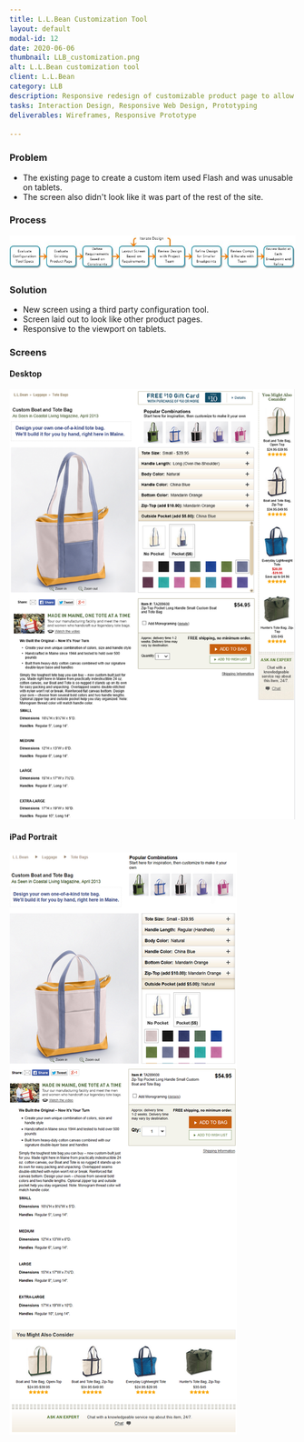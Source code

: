 ```yaml
---
title: L.L.Bean Customization Tool
layout: default
modal-id: 12
date: 2020-06-06
thumbnail: LLB_customization.png
alt: L.L.Bean customization tool
client: L.L.Bean
category: LLB
description: Responsive redesign of customizable product page to allow use on tablets and better integrate the feature with the rest of the site.
tasks: Interaction Design, Responsive Web Design, Prototyping
deliverables: Wireframes, Responsive Prototype

---
```

### Problem
* The existing page to create a custom item used Flash and was unusable on tablets.
* The screen also didn't look like it was part of the rest of the site.

### Process
![Image showing process ](./img/portfolio/LLB/Customization/customization-flow.jpeg)
### Solution
* New screen using a third party configuration tool.
* Screen laid out to look like other product pages.
* Responsive to the viewport on tablets.

### Screens
#### Desktop
![Image showing desktop screen. ](./img/portfolio/LLB/Customization/desktop.png)
#### iPad Portrait
![Image showing desktop screen. ](./img/portfolio/LLB/Customization/portrait.png)
